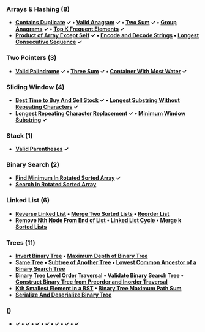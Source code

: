 ### Arrays & Hashing (8)
- **[Contains Duplicate](https://leetcode.com/problems/contains-duplicate/description/) ✓ • [Valid Anagram](https://leetcode.com/problems/valid-anagram/description/) ✓ • [Two Sum](https://leetcode.com/problems/two-sum/description/) ✓ • [Group Anagrams](https://leetcode.com/problems/group-anagrams/description/) ✓ • [Top K Frequent Elements](https://leetcode.com/problems/top-k-frequent-elements/description/) ✓**
- **[Product of Array Except Self](https://leetcode.com/problems/product-of-array-except-self/description/) ✓ • [Encode and Decode Strings](https://leetcode.com/problems/encode-and-decode-strings/description/) • [Longest Consecutive Sequence](https://leetcode.com/problems/longest-consecutive-sequence/description/) ✓**


### Two Pointers (3)
- **[Valid Palindrome](https://leetcode.com/problems/valid-palindrome/description/) ✓ • [Three Sum](https://leetcode.com/problems/3sum/description/) ✓ • [Container With Most Water](https://leetcode.com/problems/container-with-most-water/description/) ✓**


### Sliding Window (4)
- **[Best Time to Buy And Sell Stock](https://leetcode.com/problems/best-time-to-buy-and-sell-stock/description/) ✓ • [Longest Substring Without Repeating Characters](https://leetcode.com/problems/longest-substring-without-repeating-characters/description/) ✓**
- **[Longest Repeating Character Replacement](https://leetcode.com/problems/longest-repeating-character-replacement/description/) ✓ • [Minimum Window Substring](https://leetcode.com/problems/minimum-window-substring/description/) ✓**


### Stack (1)
- **[Valid Parentheses](https://leetcode.com/problems/valid-parentheses/description/) ✓**


### Binary Search (2)
- **[Find Minimum In Rotated Sorted Array](https://leetcode.com/problems/find-minimum-in-rotated-sorted-array/description/) ✓**
- **[Search in Rotated Sorted Array](https://leetcode.com/problems/search-in-rotated-sorted-array/description/)**


### Linked List (6)
- **[Reverse Linked List](https://leetcode.com/problems/reverse-linked-list/description/) • [Merge Two Sorted Lists](https://leetcode.com/problems/merge-two-sorted-lists/description/) • [Reorder List](https://leetcode.com/problems/reorder-list/description/)**
- **[Remove Nth Node From End of List](https://leetcode.com/problems/remove-nth-node-from-end-of-list/description/) • [Linked List Cycle](https://leetcode.com/problems/linked-list-cycle/description/) • [Merge k Sorted Lists](https://leetcode.com/problems/merge-k-sorted-lists/description/)**


### Trees (11)
- **[Invert Binary Tree](https://leetcode.com/problems/invert-binary-tree/description/) • [Maximum Depth of Binary Tree](https://leetcode.com/problems/maximum-depth-of-binary-tree/description/)**
- **[Same Tree](https://leetcode.com/problems/same-tree/description/) • [Subtree of Another Tree](https://leetcode.com/problems/subtree-of-another-tree/description/) • [Lowest Common Ancestor of a Binary Search Tree](https://leetcode.com/problems/lowest-common-ancestor-of-a-binary-search-tree/description/)**
- **[Binary Tree Level Order Traversal](https://leetcode.com/problems/binary-tree-level-order-traversal/description/) • [Validate Binary Search Tree](https://leetcode.com/problems/validate-binary-search-tree/description/) • [Construct Binary Tree from Preorder and Inorder Traversal](https://leetcode.com/problems/construct-binary-tree-from-preorder-and-inorder-traversal/description/)**
- **[Kth Smallest Element in a BST](https://leetcode.com/problems/kth-smallest-element-in-a-bst/description/) • [Binary Tree Maximum Path Sum](https://leetcode.com/problems/binary-tree-maximum-path-sum/description/)**
- **[Serialize And Deserialize Binary Tree](https://leetcode.com/problems/serialize-and-deserialize-binary-tree/description/)**


### ()
- **[]() ✓ • []() ✓ • []() ✓ • []() ✓ • []() ✓ • []() ✓ • []() ✓**
